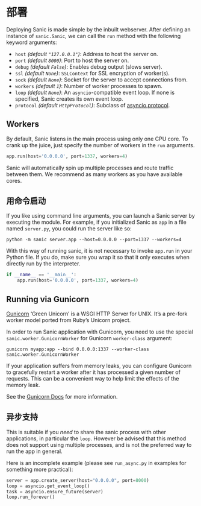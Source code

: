 # 部署

Deploying Sanic is made simple by the inbuilt webserver. After defining an
instance of `sanic.Sanic`, we can call the `run` method with the following
keyword arguments:

- `host` *(default `"127.0.0.1"`)*: Address to host the server on.
- `port` *(default `8000`)*: Port to host the server on.
- `debug` *(default `False`)*: Enables debug output (slows server).
- `ssl` *(default `None`)*: `SSLContext` for SSL encryption of worker(s).
- `sock` *(default `None`)*: Socket for the server to accept connections from.
- `workers` *(default `1`)*: Number of worker processes to spawn.
- `loop` *(default `None`)*: An `asyncio`-compatible event loop. If none is
                             specified, Sanic creates its own event loop.
- `protocol` *(default `HttpProtocol`)*: Subclass
  of
  [asyncio.protocol](https://docs.python.org/3/library/asyncio-protocol.html#protocol-classes).

## Workers

By default, Sanic listens in the main process using only one CPU core. To crank
up the juice, just specify the number of workers in the `run` arguments.

```python
app.run(host='0.0.0.0', port=1337, workers=4)
```

Sanic will automatically spin up multiple processes and route traffic between
them. We recommend as many workers as you have available cores.

## 用命令启动

If you like using command line arguments, you can launch a Sanic server by
executing the module. For example, if you initialized Sanic as `app` in a file
named `server.py`, you could run the server like so:

`python -m sanic server.app --host=0.0.0.0 --port=1337 --workers=4`

With this way of running sanic, it is not necessary to invoke `app.run` in your
Python file. If you do, make sure you wrap it so that it only executes when
directly run by the interpreter.

```python
if __name__ == '__main__':
    app.run(host='0.0.0.0', port=1337, workers=4)
```

## Running via Gunicorn

[Gunicorn](http://gunicorn.org/) ‘Green Unicorn’ is a WSGI HTTP Server for UNIX.
It’s a pre-fork worker model ported from Ruby’s Unicorn project.

In order to run Sanic application with Gunicorn, you need to use the special `sanic.worker.GunicornWorker`
for Gunicorn `worker-class` argument:

```
gunicorn myapp:app --bind 0.0.0.0:1337 --worker-class sanic.worker.GunicornWorker
```

If your application suffers from memory leaks, you can configure Gunicorn to gracefully restart a worker
after it has processed a given number of requests. This can be a convenient way to help limit the effects
of the memory leak.

See the [Gunicorn Docs](http://docs.gunicorn.org/en/latest/settings.html#max-requests) for more information.

## 异步支持
This is suitable if you *need* to share the sanic process with other applications, in particular the `loop`.
However be advised that this method does not support using multiple processes, and is not the preferred way
to run the app in general.

Here is an incomplete example (please see `run_async.py` in examples for something more practical):

```python
server = app.create_server(host="0.0.0.0", port=8000)
loop = asyncio.get_event_loop()
task = asyncio.ensure_future(server)
loop.run_forever()
```
